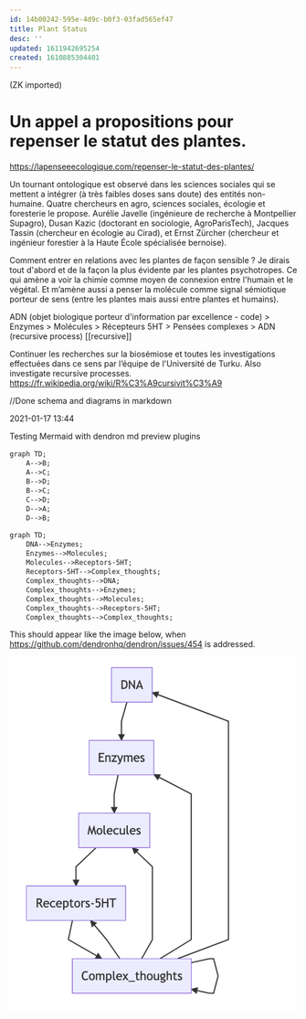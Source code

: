 ```yaml
---
id: 14b00242-595e-4d9c-b0f3-03fad565ef47
title: Plant Status
desc: ''
updated: 1611942695254
created: 1610885304401
---
```


(ZK imported)



# Un appel a propositions pour repenser le statut des plantes.

https://lapenseeecologique.com/repenser-le-statut-des-plantes/

Un tournant ontologique est observé dans les sciences sociales qui se mettent a intégrer (à très faibles doses sans doute) des entités non-humaine.
Quatre chercheurs en agro, sciences sociales, écologie et foresterie le propose.
Aurélie Javelle (ingénieure de recherche à Montpellier Supagro), Dusan Kazic (doctorant en sociologie, AgroParisTech), Jacques Tassin (chercheur en écologie au Cirad), et Ernst Zürcher (chercheur et ingénieur forestier à la Haute École spécialisée bernoise).


Comment entrer en relations avec les plantes de façon sensible ?
Je dirais tout d'abord et de la façon la plus évidente par les plantes psychotropes. Ce qui amène a voir la chimie comme moyen de connexion entre l'humain et le végétal. Et m’amène aussi a penser la molécule comme signal sémiotique porteur de sens (entre les plantes mais aussi entre plantes et humains).

ADN (objet biologique porteur d'information par excellence - code) > Enzymes > Molécules > Récepteurs 5HT > Pensées complexes > ADN (recursive process) [[recursive]]

Continuer les recherches sur la biosémiose et toutes les investigations effectuées dans ce sens par l’équipe de l'Université de Turku.
Also investigate recursive processes. https://fr.wikipedia.org/wiki/R%C3%A9cursivit%C3%A9

//Done schema and diagrams in markdown


2021-01-17 13:44

Testing Mermaid with dendron md preview plugins 

```mermaid
graph TD;
    A-->B;
    A-->C;
    B-->D;
    B-->C;
    C-->D;
    D-->A;
    D-->B;
```


```mermaid
graph TD;
    DNA-->Enzymes;
    Enzymes-->Molecules;
    Molecules-->Receptors-5HT;
    Receptors-5HT-->Complex_thoughts;
    Complex_thoughts-->DNA;
    Complex_thoughts-->Enzymes;
    Complex_thoughts-->Molecules;
    Complex_thoughts-->Receptors-5HT;
    Complex_thoughts-->Complex_thoughts;
```

This should appear like the image below, when https://github.com/dendronhq/dendron/issues/454 is addressed.

![](/assets/images/2021-01-17-14-17-22.png)
